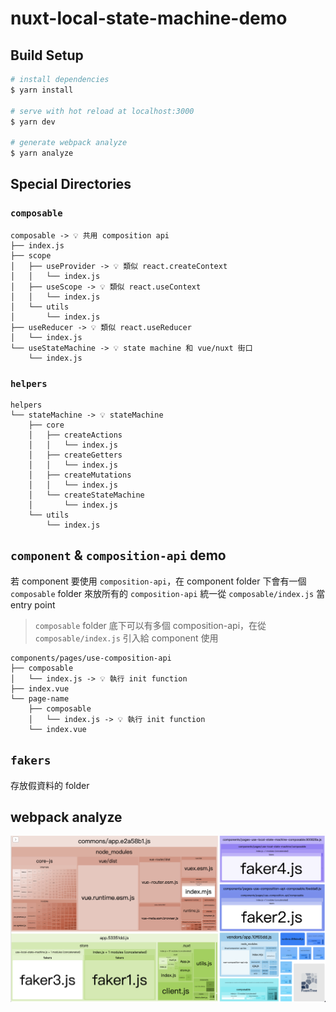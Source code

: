 # nuxt-local-state-machine-demo

## Build Setup

```bash
# install dependencies
$ yarn install

# serve with hot reload at localhost:3000
$ yarn dev

# generate webpack analyze
$ yarn analyze
```

## Special Directories


### `composable`
```
composable -> 💡 共用 composition api
├── index.js
├── scope
│   ├── useProvider -> 💡 類似 react.createContext
│   │   └── index.js
│   ├── useScope -> 💡 類似 react.useContext
│   │   └── index.js
│   └── utils
│       └── index.js
├── useReducer -> 💡 類似 react.useReducer
│   └── index.js
└── useStateMachine -> 💡 state machine 和 vue/nuxt 街口
    └── index.js
```
### `helpers`
```
helpers
└── stateMachine -> 💡 stateMachine
    ├── core
    │   ├── createActions
    │   │   └── index.js
    │   ├── createGetters
    │   │   └── index.js
    │   ├── createMutations
    │   │   └── index.js
    │   └── createStateMachine
    │       └── index.js
    └── utils
        └── index.js
```

## `component` & `composition-api` demo
若 component 要使用 `composition-api`，在 component folder 下會有一個 `composable` folder 來放所有的 `composition-api` 
統一從 `composable/index.js` 當 entry point

> `composable` folder 底下可以有多個 composition-api，在從`composable/index.js` 引入給 component 使用


```
components/pages/use-composition-api
├── composable
│   └── index.js -> 💡 執行 init function
├── index.vue
└── page-name
    ├── composable
    │   └── index.js -> 💡 執行 init function
    └── index.vue
```

## `fakers`
存放假資料的 folder
## webpack analyze
![webpack analyze](./md/webpack-analyze.png)